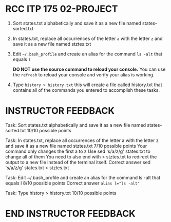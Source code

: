 # RCC ITP 175 02-PROJECT

1. Sort states.txt alphabetically and save it as a new file named states-sorted.txt
1. In states.txt, replace all occurrences of the letter `a` with the letter `z` and save it as a new file named stztes.txt
1. Edit `~/.bash_profile` and create an alias for the command `ls -alt` that equals `l`

    **DO NOT use the source command to reload your console.** You can use the `refresh` to reload your console and verify your alias is working.

1. Type `history > history.txt` this will create a file called history.txt that contains all of the commands you entered to accomplish these tasks.


# INSTRUCTOR FEEDBACK

Task: Sort states.txt alphabetically and save it as a new file named states-sorted.txt
10/10 possible points

Task: In states.txt, replace all occurrences of the letter a with the letter z and save it as a new file named stztes.txt
7/10 possible points
Your command only changes the first a to z
Use sed 's/a/z/g' states.txt to change all of them
You need to also end with > stztes.txt to redirect the output
to a new file instead of the terminal itself.
Correct answer
sed 's/a/z/g' states.txt > stztes.txt

Task: Edit ~/.bash_profile and create an alias for the command ls -alt that equals l
8/10 possible points
Correct answer `alias l="ls -alt"`

Task: Type history > history.txt
10/10 possible points

# END INSTRUCTOR FEEDBACK
